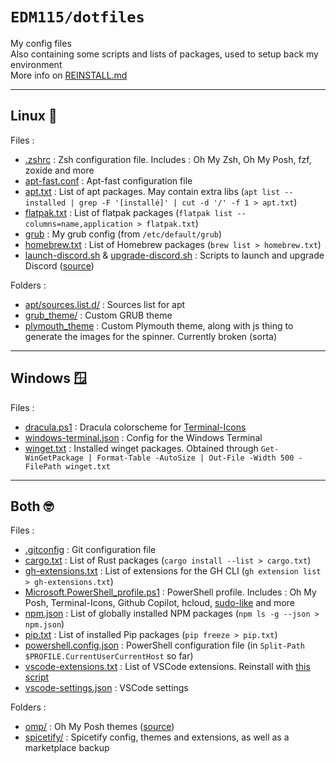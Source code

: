 # `EDM115/dotfiles`
My config files  
Also containing some scripts and lists of packages, used to setup back my environment  
More info on [REINSTALL.md](./REINSTALL.md)

---

## Linux :penguin:

Files :
- [.zshrc](.zshrc) : Zsh configuration file. Includes : Oh My Zsh, Oh My Posh, fzf, zoxide and more
- [apt-fast.conf](apt-fast.conf) : Apt-fast configuration file
- [apt.txt](apt.txt) : List of apt packages. May contain extra libs (`apt list --installed | grep -F '[installé]' | cut -d '/' -f 1 > apt.txt`)
- [flatpak.txt](flatpak.txt) : List of flatpak packages (`flatpak list --columns=name,application > flatpak.txt`)
- [grub](./grub) : My grub config (from `/etc/default/grub`)
- [homebrew.txt](homebrew.txt) : List of Homebrew packages (`brew list > homebrew.txt`)
- [launch-discord.sh](launch-discord.sh) & [upgrade-discord.sh](upgrade-discord.sh) : Scripts to launch and upgrade Discord ([source](https://gist.github.com/EDM115/5b6918c4433de7038588c78d602f7de5))

Folders :
- [apt/sources.list.d/](apt/sources.list.d/) : Sources list for apt
- [grub_theme/](grub_theme/) : Custom GRUB theme
- [plymouth_theme](plymouth_theme/) : Custom Plymouth theme, along with js thing to generate the images for the spinner. Currently broken (sorta)

---

## Windows :window:

Files :
- [dracula.ps1](dracula.ps1) : Dracula colorscheme for [Terminal-Icons](https://github.com/devblackops/Terminal-Icons)
- [windows-terminal.json](windows-terminal.json) : Config for the Windows Terminal
- [winget.txt](winget.txt) : Installed winget packages. Obtained through `Get-WinGetPackage | Format-Table -AutoSize | Out-File -Width 500 -FilePath winget.txt`

---

## Both :nerd_face:

Files :
- [.gitconfig](.gitconfig) : Git configuration file
- [cargo.txt](cargo.txt) : List of Rust packages (`cargo install --list > cargo.txt`)
- [gh-extensions.txt](gh-extensions.txt) : List of extensions for the GH CLI (`gh extension list > gh-extensions.txt`)
- [Microsoft.PowerShell_profile.ps1](Microsoft.PowerShell_profile.ps1) : PowerShell profile. Includes : Oh My Posh, Terminal-Icons, Github Copilot, hcloud, [sudo-like](https://gist.github.com/EDM115/daff204ae4bb19f0a90291d036e433ed) and more
- [npm.json](npm.json) : List of globally installed NPM packages (`npm ls -g --json > npm.json`)
- [pip.txt](pip.txt) : List of installed Pip packages (`pip freeze > pip.txt`)
- [powershell.config.json](powershell.config.json) : PowerShell configuration file (in `Split-Path $PROFILE.CurrentUserCurrentHost` so far)
- [vscode-extensions.txt](vscode-extensions.txt) : List of VSCode extensions. Reinstall with [this script](https://gist.github.com/EDM115/7f90913892cf5dd0e5141316ea37b261)
- [vscode-settings.json](vscode-settings.json) : VSCode settings

Folders :
- [omp/](omp/) : Oh My Posh themes ([source](https://github.com/EDM115/EDM115-ohmyposh-theme))
- [spicetify/](spicetify/) : Spicetify config, themes and extensions, as well as a marketplace backup
